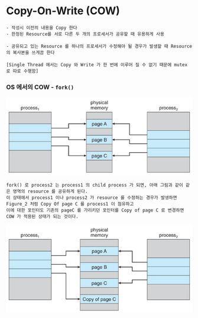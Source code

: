 # Copy-On-Write (COW)
	- 작성시 이전의 내용을 Copy 한다
	- 한정된 Resource를 서로 다른 두 개의 프로세서가 공유할 때 유용하게 사용

	- 공유되고 있는 Resource 를 하나의 프로세서가 수정해야 될 경우가 발생할 때 Resource의 복사본을 쓰게끔 한다 

	[Single Thread 에서는 Copy 와 Write 가 한 번에 이루어 질 수 없기 때문에 mutex 로 따로 수행함]


### OS 에서의 COW - `fork()`
![Figure_1](../images/process_1.jpg)

	fork() 로 process2 는 process1 의 child process 가 되면, 아래 그림과 같이 같은 영역의 resource 를 공유하게 된다. 
	이 상태에서 process1 이나 process2 가 resource 를 수정하는 경우가 발생하면 
	Figure_2 처럼 Copy Of page C 를 process1 이 점유하고 
	이에 대한 포인터도 기존의 pageC 를 가리키던 포인터를 Copy of page C 로 변경하면 COW 가 적용된 상태가 되는 것이다.

![Figure_2](../images/process_2.jpg)

